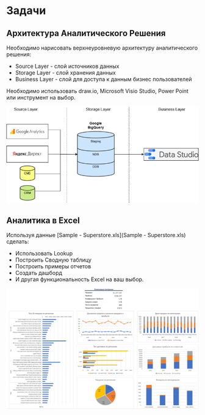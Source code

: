 # Задачи
## Архитектура Аналитического Решения
Необходимо нарисовать верхнеуровневую архитектуру аналитического решения:
- Source Layer - слой источников данных
- Storage Layer - слой хранения данных 
- Business Layer - слой для доступа к данным бизнес пользователей

Необходимо использовать draw.io, Microsoft Visio Studio, Power Point или инструмент на выбор. 

![architecture](architecture.png)

## Аналитика в Excel
Используя данные [Sample - Superstore.xls](Sample - Superstore.xls) сделать:
- Использовать Lookup
- Построить Сводную таблицу
- Построить примеры отчетов
- Создать дашборд
- И другая функциональность Excel на ваш выбор.

![](dashboard.png)